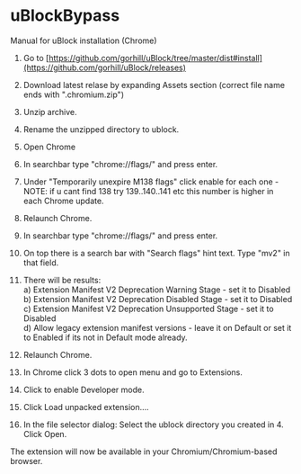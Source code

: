 # uBlockBypass
Manual for uBlock installation (Chrome) 

1. Go to [https://github.com/gorhill/uBlock/tree/master/dist#install](https://github.com/gorhill/uBlock/releases) <br/>
2. Download latest relase by expanding Assets section (correct file name ends with ".chromium.zip") <br/>
3. Unzip archive. <br/>
4. Rename the unzipped directory to ublock.

5. Open Chrome
6. In searchbar type "chrome://flags/" and press enter.
7. Under "Temporarily unexpire M138 flags" click enable for each one - NOTE: if u cant find 138 try 139..140..141 etc this number is higher in each Chrome update.
8. Relaunch Chrome.
9. In searchbar type "chrome://flags/" and press enter.
10. On top there is a search bar with "Search flags" hint text. Type "mv2" in that field.
11. There will be results: <br/>
 a)  Extension Manifest V2 Deprecation Warning Stage - set it to Disabled <br/>
 b)  Extension Manifest V2 Deprecation Disabled Stage - set it to Disabled <br/>
 c) Extension Manifest V2 Deprecation Unsupported Stage - set it to Disabled <br/>
 d) Allow legacy extension manifest versions - leave it on Default or set it to Enabled if its not in Default mode already.
12. Relaunch Chrome.

13. In Chrome click 3 dots to open menu and go to Extensions.
14. Click to enable Developer mode.
15. Click Load unpacked extension....
16. In the file selector dialog:
Select the ublock directory you created in 4.
Click Open.

The extension will now be available in your Chromium/Chromium-based browser.
